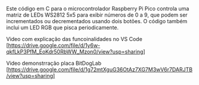 Este código em C para o microcontrolador Raspberry Pi Pico controla uma matriz de LEDs WS2812 5x5 para exibir números de 0 a 9, que podem ser incrementados ou decrementados usando dois botões. O código também inclui um LED RGB que pisca periodicamente.

Video com explicação das funcoinalidades no VS Code [https://drive.google.com/file/d/1y6w-qkfLkP3PfM_EoKdr50RbWW_Mzon0/view?usp=sharing]

Video demonstrração placa BitDogLab [https://drive.google.com/file/d/1g72mtXguG36OtAz7XG7M3wV6r7DARJTB/view?usp=sharing]
